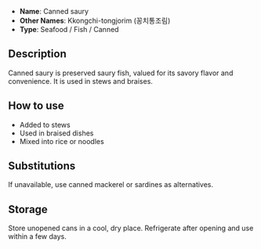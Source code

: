 - **Name**: Canned saury
- **Other Names**: Kkongchi-tongjorim (꽁치통조림)
- **Type**: Seafood / Fish / Canned

## Description

Canned saury is preserved saury fish, valued for its savory flavor and convenience. It is used in stews and braises.

## How to use

- Added to stews
- Used in braised dishes
- Mixed into rice or noodles

## Substitutions

If unavailable, use canned mackerel or sardines as alternatives.

## Storage

Store unopened cans in a cool, dry place. Refrigerate after opening and use within a few days. 